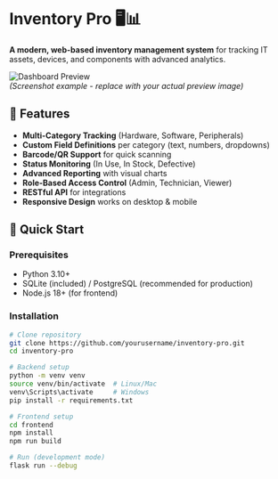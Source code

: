 # Inventory Pro 🖥️📊

**A modern, web-based inventory management system** for tracking IT assets, devices, and components with advanced analytics.

![Dashboard Preview](https://i.imgur.com/JQYmG0E.png)  
*(Screenshot example - replace with your actual preview image)*

## 🌟 Features

- **Multi-Category Tracking** (Hardware, Software, Peripherals)
- **Custom Field Definitions** per category (text, numbers, dropdowns)
- **Barcode/QR Support** for quick scanning
- **Status Monitoring** (In Use, In Stock, Defective)
- **Advanced Reporting** with visual charts
- **Role-Based Access Control** (Admin, Technician, Viewer)
- **RESTful API** for integrations
- **Responsive Design** works on desktop & mobile

## 🚀 Quick Start

### Prerequisites
- Python 3.10+
- SQLite (included) / PostgreSQL (recommended for production)
- Node.js 18+ (for frontend)

### Installation
```bash
# Clone repository
git clone https://github.com/yourusername/inventory-pro.git
cd inventory-pro

# Backend setup
python -m venv venv
source venv/bin/activate  # Linux/Mac
venv\Scripts\activate     # Windows
pip install -r requirements.txt

# Frontend setup
cd frontend
npm install
npm run build

# Run (development mode)
flask run --debug